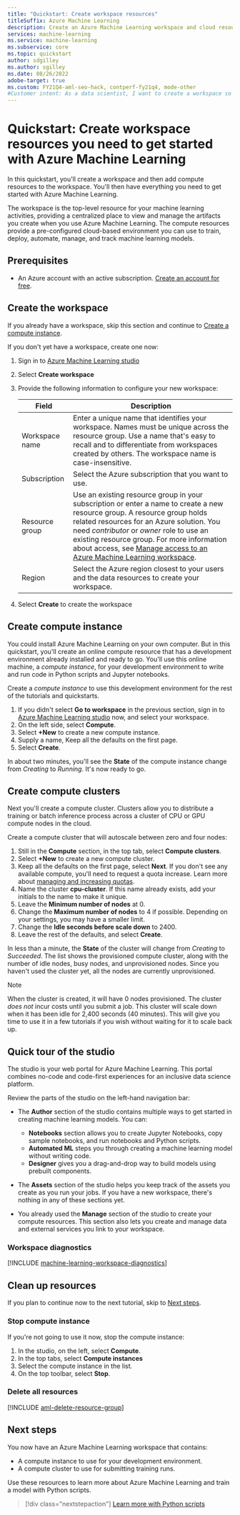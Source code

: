 ```yaml
---
title: "Quickstart: Create workspace resources"
titleSuffix: Azure Machine Learning
description: Create an Azure Machine Learning workspace and cloud resources that can be used to train machine learning models.
services: machine-learning
ms.service: machine-learning
ms.subservice: core
ms.topic: quickstart
author: sdgilley
ms.author: sgilley
ms.date: 08/26/2022
adobe-target: true
ms.custom: FY21Q4-aml-seo-hack, contperf-fy21q4, mode-other
#Customer intent: As a data scientist, I want to create a workspace so that I can start to use Azure Machine Learning.
---
```


# Quickstart: Create workspace resources you need to get started with Azure Machine Learning

In this quickstart, you'll create a workspace and then add compute resources to the workspace. You'll then have everything you need to get started with Azure Machine Learning.  

The workspace is the top-level resource for your machine learning activities, providing a centralized place to view and manage the artifacts you create when you use Azure Machine Learning. The compute resources provide a pre-configured cloud-based environment you can use to train, deploy, automate, manage, and track machine learning models.


## Prerequisites

- An Azure account with an active subscription. [Create an account for free](https://azure.microsoft.com/free/?WT.mc_id=A261C142F).

## Create the workspace

If you  already have a workspace, skip this section and continue to [Create a compute instance](#create-compute-instance).

If you don't yet have a workspace, create one now: 
1. Sign in to [Azure Machine Learning studio](https://ml.azure.com)
1. Select **Create workspace**
1. Provide the following information to configure your new workspace:

   Field|Description 
   ---|---
   Workspace name |Enter a unique name that identifies your workspace. Names must be unique across the resource group. Use a name that's easy to recall and to differentiate from workspaces created by others. The workspace name is case-insensitive.
   Subscription |Select the Azure subscription that you want to use.
   Resource group | Use an existing resource group in your subscription or enter a name to create a new resource group. A resource group holds related resources for an Azure solution. You need *contributor* or *owner* role to use an existing resource group.  For more information about access, see [Manage access to an Azure Machine Learning workspace](how-to-assign-roles.md).
   Region | Select the Azure region closest to your users and the data resources to create your workspace.
1. Select **Create** to create the workspace

## Create compute instance

You could install Azure Machine Learning on your own computer.  But in this quickstart, you'll create an online compute resource that has a development environment already installed and ready to go.  You'll use this online machine, a *compute instance*, for your development environment to write and run code in Python scripts and Jupyter notebooks.

Create a *compute instance* to use this development environment for the rest of the tutorials and quickstarts.

1. If you didn't select **Go to workspace** in the previous section, sign in to [Azure Machine Learning studio](https://ml.azure.com) now, and select your workspace.
1. On the left side, select **Compute**.
1. Select **+New** to create a new compute instance.
1. Supply a name, Keep all the defaults on the first page.
1. Select **Create**.
 
In about two minutes, you'll see the **State** of the compute instance change from *Creating* to *Running*.  It's now ready to go.  

## Create compute clusters

Next you'll create a compute cluster.  Clusters allow you to distribute a training or batch inference process across a cluster of CPU or GPU compute nodes in the cloud.

Create a compute cluster that will autoscale between zero and four nodes:

1. Still in the **Compute** section, in the top tab, select **Compute clusters**.
1. Select **+New** to create a new compute cluster.
1. Keep all the defaults on the first page, select **Next**. If you don't see any available compute, you'll need to request a quota increase. Learn more about [managing and increasing quotas](how-to-manage-quotas.md).
1. Name the cluster **cpu-cluster**.  If this name already exists, add your initials to the name to make it unique.
1. Leave the **Minimum number of nodes** at 0.
1. Change the **Maximum number of nodes** to 4 if possible.  Depending on your settings, you may have a smaller limit.
1. Change the **Idle seconds before scale down** to 2400.
1. Leave the rest of the defaults, and select **Create**.

In less than a minute, the **State** of the cluster will change from *Creating* to *Succeeded*.  The list shows the provisioned compute cluster, along with the number of idle nodes, busy nodes, and unprovisioned nodes.  Since you haven't used the cluster yet, all the nodes are currently unprovisioned. 

> [!NOTE]
> When the cluster is created, it will have 0 nodes provisioned. The cluster *does not* incur costs until you submit a job. This cluster will scale down when it has been idle for 2,400 seconds (40 minutes).  This will give you time to use it in a few tutorials if you wish without waiting for it to scale back up.

## Quick tour of the studio

The studio is your web portal for Azure Machine Learning. This portal combines no-code and code-first experiences for an inclusive data science platform.

Review the parts of the studio on the left-hand navigation bar:

* The **Author** section of the studio contains multiple ways to get started in creating machine learning models.  You can:

    * **Notebooks** section allows you to create Jupyter Notebooks, copy sample notebooks, and run notebooks and Python scripts.
    * **Automated ML** steps you through creating a machine learning model without writing code.
    * **Designer** gives you a drag-and-drop way to build models using prebuilt components.

* The **Assets** section of the studio helps you keep track of the assets you create as you run your jobs.  If you have a new workspace, there's nothing in any of these sections yet.

* You already used the **Manage** section of the studio to create your compute resources.  This section also lets you create and manage  data and external services you link to your workspace.  

### Workspace diagnostics

[!INCLUDE [machine-learning-workspace-diagnostics](../../includes/machine-learning-workspace-diagnostics.md)]

## Clean up resources

If you plan to continue now to the next tutorial, skip to [Next steps](#next-steps).

### Stop compute instance

If you're not going to use it now, stop the compute instance:

1. In the studio, on the left, select **Compute**.
1. In the top tabs, select **Compute instances**
1. Select the compute instance in the list.
1. On the top toolbar, select **Stop**.

### Delete all resources

[!INCLUDE [aml-delete-resource-group](../../includes/aml-delete-resource-group.md)]

## Next steps

You now have an Azure Machine Learning workspace that contains:

- A compute instance to use for your development environment.
- A compute cluster to use for submitting training runs.

Use these resources to learn more about Azure Machine Learning and train a model with Python scripts.

> [!div class="nextstepaction"]
> [Learn more with Python scripts](tutorial-1st-experiment-hello-world.md)
>
